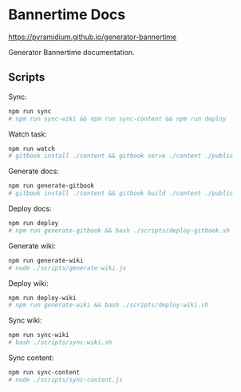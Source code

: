 # Bannertime Docs

https://pyramidium.github.io/generator-bannertime

Generator Bannertime documentation.

## Scripts

Sync:
```bash
npm run sync
# npm run sync-wiki && npm run sync-content && npm run deploy
```

Watch task:
```bash
npm run watch
# gitbook install ./content && gitbook serve ./content ./public
```

Generate docs:
```bash
npm run generate-gitbook
# gitbook install ./content && gitbook build ./content ./public
```

Deploy docs:
```bash
npm run deploy
# npm run generate-gitbook && bash ./scripts/deploy-gitbook.sh
```

Generate wiki:
```bash
npm run generate-wiki
# node ./scripts/generate-wiki.js
```

Deploy wiki:
```bash
npm run deploy-wiki
# npm run generate-wiki && bash ./scripts/deploy-wiki.sh
```

Sync wiki:
```bash
npm run sync-wiki
# bash ./scripts/sync-wiki.sh
```

Sync content:
```bash
npm run sync-content
# node ./scripts/sync-content.js
```
